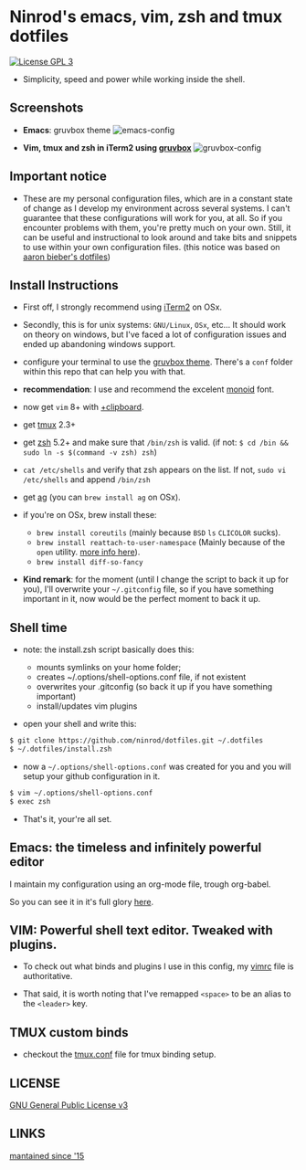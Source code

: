# Ninrod's emacs, vim, zsh and tmux dotfiles

[![License GPL 3](https://img.shields.io/badge/license-GPL_3-green.svg)](http://www.gnu.org/licenses/gpl-3.0.txt)

* Simplicity, speed and power while working inside the shell.

## Screenshots

* **Emacs**: gruvbox theme
![emacs-config](https://raw.githubusercontent.com/ninrod/dotfiles/master/img/emacs-gruvbox-2016-10-11.png)

* **Vim, tmux and zsh in iTerm2 using [gruvbox](https://github.com/morhetz/gruvbox)**
![gruvbox-config](https://raw.githubusercontent.com/ninrod/dotfiles/master/img/vim-tmux-2016-10-15.png)

## Important notice 

* These are my personal configuration files, which are in a constant state of change as I develop my environment across several systems. I can't guarantee that these configurations will work for you, at all. So if you encounter problems with them, you're pretty much on your own. Still, it can be useful and instructional to look around and take bits and snippets to use within your own configuration files. (this notice was based on [aaron bieber's dotfiles](https://github.com/aaronbieber/dotfiles))

## Install Instructions

* First off, I strongly recommend using [iTerm2](https://github.com/gnachman/iTerm2.git) on OSx.
* Secondly, this is for unix systems: `GNU/Linux`, `OSx`, etc... It should work on theory on windows, but I've faced a lot of configuration issues and ended up abandoning windows support.
* configure your terminal to use the [gruvbox theme](https://github.com/morhetz/gruvbox). There's a `conf` folder within this repo that can help you with that. 
* **recommendation**: I use and recommend the excelent [monoid](https://github.com/larsenwork/monoid) font.
* now get `vim` 8+ with [+clipboard](http://vimcasts.org/blog/2013/11/getting-vim-with-clipboard-support).
* get [tmux](https://github.com/tmux/tmux.git) 2.3+
* get [zsh](https://github.com/zsh-users/zsh.git) 5.2+ and make sure that `/bin/zsh` is valid. (if not: `$ cd /bin && sudo ln -s $(command -v zsh) zsh`)
* `cat /etc/shells` and verify that zsh appears on the list. If not, `sudo vi /etc/shells` and append `/bin/zsh`
* get [ag](https://github.com/ggreer/the_silver_searcher.git) (you can `brew install ag` on OSx).
* if you're on OSx, brew install these:
  * `brew install coreutils` (mainly because `BSD` `ls` `CLICOLOR` sucks).
  * `brew install reattach-to-user-namespace` (Mainly because of the `open` utility. [more info here](https://github.com/ChrisJohnsen/tmux-MacOSX-pasteboard.git)).
  * `brew install diff-so-fancy`

* __Kind remark__: for the moment (until I change the script to back it up for you), I'll overwrite your `~/.gitconfig` file, so if you have something important in it, now would be the perfect moment to back it up.

## Shell time

* note: the install.zsh script basically does this:
  - mounts symlinks on your home folder;
  - creates ~/.options/shell-options.conf file, if not existent
  - overwrites your .gitconfig (so back it up if you have something important)
  - install/updates vim plugins
  

* open your shell and write this:

```sh
$ git clone https://github.com/ninrod/dotfiles.git ~/.dotfiles
$ ~/.dotfiles/install.zsh
```

* now a `~/.options/shell-options.conf` was created for you and you will setup your github configuration in it.

```sh
$ vim ~/.options/shell-options.conf
$ exec zsh
```

* That's it, your're all set.


## Emacs: the timeless and infinitely powerful editor

I maintain my configuration using an org-mode file, trough org-babel. 

So you can see it in it's full glory [here](https://github.com/ninrod/dotfiles/blob/master/emacs.d/boot.org).

## VIM: Powerful shell text editor. Tweaked with plugins.

* To check out what binds and plugins I use in this config, my [vimrc](https://github.com/ninrod/dotfiles/blob/master/dot/vimrc) file is authoritative.

* That said, it is worth noting that I've remapped `<space>` to be an alias to the `<leader>` key.

## TMUX custom binds

* checkout the [tmux.conf](https://github.com/ninrod/dotfiles/blob/master/dot/tmux.conf) file for tmux binding setup.

## LICENSE

[GNU General Public License v3](https://www.gnu.org/licenses/gpl-3.0.en.html)

## LINKS

[mantained since '15](https://github.com/ninrod/dotfiles/tree/212d09fb3859ca03d98aefbcd2c03c4e7d43b68e)
